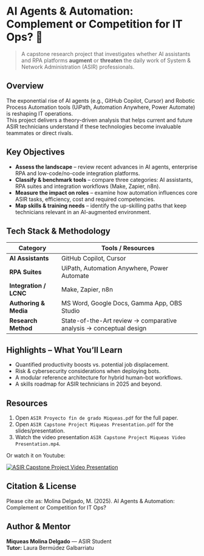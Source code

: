 # AI Agents & Automation: Complement or Competition for IT Ops? 🚀
> A capstone research project that investigates whether AI assistants and RPA platforms **augment** or **threaten** the daily work of System & Network Administration (ASIR) professionals.

## Overview
The exponential rise of AI agents (e.g., GitHub Copilot, Cursor) and Robotic Process Automation tools (UiPath, Automation Anywhere, Power Automate) is reshaping IT operations.  
This project delivers a theory-driven analysis that helps current and future ASIR technicians understand if these technologies become invaluable teammates or direct rivals.

## Key Objectives
- **Assess the landscape** – review recent advances in AI agents, enterprise RPA and low-code/no-code integration platforms.  
- **Classify & benchmark tools** – compare three categories: AI assistants, RPA suites and integration workflows (Make, Zapier, n8n).  
- **Measure the impact on roles** – examine how automation influences core ASIR tasks, efficiency, cost and required competencies.  
- **Map skills & training needs** – identify the up-skilling paths that keep technicians relevant in an AI-augmented environment.

## Tech Stack & Methodology
| Category | Tools / Resources |
|----------|------------------|
| **AI Assistants** | GitHub Copilot, Cursor |
| **RPA Suites** | UiPath, Automation Anywhere, Power Automate |
| **Integration / LCNC** | Make, Zapier, n8n |
| **Authoring & Media** | MS Word, Google Docs, Gamma App, OBS Studio |
| **Research Method** | State-of-the-Art review → comparative analysis → conceptual design |

## Highlights – What You’ll Learn
- Quantified productivity boosts vs. potential job displacement.
- Risk & cybersecurity considerations when deploying bots.
- A modular reference architecture for hybrid human-bot workflows.
- A skills roadmap for ASIR technicians in 2025 and beyond.

## Resources
1. Open `ASIR Proyecto fin de grado Miqueas.pdf` for the full paper.
1. Open `ASIR Capstone Project Miqueas Presentation.pdf` for the slides/presentation.
3. Watch the video presentation `ASIR Capstone Project Miqueas Video Presentation.mp4`.

Or watch it on Youtube:

[![ASIR Capstone Project Video Presentation](https://img.youtube.com/vi/rAezoAt_0X0/0.jpg)](https://www.youtube.com/watch?v=rAezoAt_0X0)

## Citation & License
Please cite as: Molina Delgado, M. (2025). AI Agents & Automation: Complement or Competition for IT Ops?

## Author & Mentor
**Miqueas Molina Delgado** — ASIR Student  
**Tutor:** Laura Bermúdez Galbarriatu


